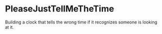 # PleaseJustTellMeTheTime
Building a clock that tells the wrong time if it recognizes someone is looking at it.
